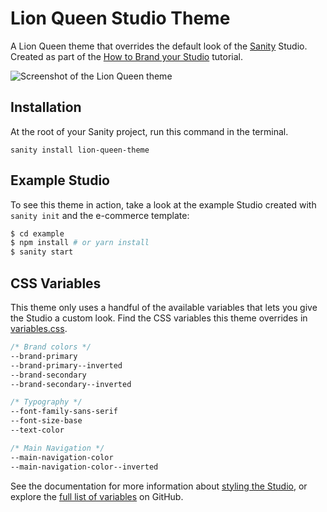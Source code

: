 # Lion Queen Studio Theme

A Lion Queen theme that overrides the default look of the [Sanity](https://sanity.io) Studio. Created as part of the [How to Brand your Studio](#) tutorial.

![Screenshot of the Lion Queen theme](https://github.com/sanity-io/sanity-plugin-lion-queen-theme/raw/master/.github/lion-queen-theme.png)

## Installation

At the root of your Sanity project, run this command in the terminal.

```
sanity install lion-queen-theme
```

## Example Studio

To see this theme in action, take a look at the example Studio created with `sanity init` and the e-commerce template:

```bash
$ cd example
$ npm install # or yarn install
$ sanity start
```

## CSS Variables

This theme only uses a handful of the available variables that lets you give the Studio a custom look. Find the CSS variables this theme overrides in [variables.css](./src/variables.css). 

```css
/* Brand colors */
--brand-primary
--brand-primary--inverted
--brand-secondary
--brand-secondary--inverted

/* Typography */
--font-family-sans-serif
--font-size-base
--text-color

/* Main Navigation */
--main-navigation-color
--main-navigation-color--inverted
```

See the documentation for more information about [styling the Studio](https://www.sanity.io/docs/styling), or explore the [full list of variables](https://github.com/sanity-io/sanity/tree/master/packages/%40sanity/base/src/styles/variables) on GitHub.
